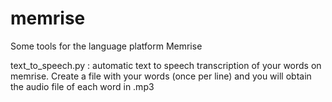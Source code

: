 # memrise
Some tools for the language platform Memrise


text_to_speech.py : automatic text to speech transcription of your words on memrise. Create a file with your words (once per line) and you will obtain the audio file of each word in .mp3

